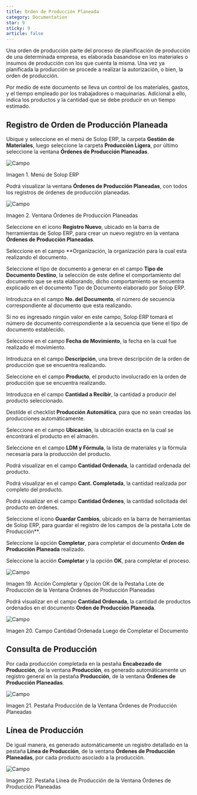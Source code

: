 ```yaml
---
title: Orden de Producción Planeada
category: Documentation
star: 9
sticky: 9
article: false
---
```


Una orden de producción parte del proceso de planificación de producción de una determinada empresa, es elaborada basandose en los materiales o insumos de producción con los que cuenta la misma. Una vez ya planificada la producción se procede a realizar la autorización, o bien, la orden de producción.

Por medio de este documento se lleva un control de los materiales, gastos, y el tiempo empleado por los trabajadores o maquinarias. Adicional a ello, indica los productos y la cantidad que se debe producir en un tiempo estimado.

## Registro de Orden de Producción Planeada

Ubique y seleccione en el menú de Solop ERP, la carpeta **Gestión de Materiales**, luego seleccione la carpeta **Producción Ligera**, por último seleccione la ventana **Órdenes de Producción Planeadas**.

![Campo](/assets/img/docs/production-management/prm-production-image55.png)

Imagen 1. Menú de Solop ERP

Podrá visualizar la ventana **Órdenes de Producción Planeadas**, con todos los registros de órdenes de producción planeadas.

![Campo](/assets/img/docs/production-management/prm-production-image56.png)

Imagen 2. Ventana Órdenes de Producción Planeadas

Seleccione en el icono **Registro Nuevo**, ubicado en la barra de herramientas de Solop ERP, para crear un nuevo registro en la ventana **Órdenes de Producción Planeadas**.

Seleccione en el campo \*\*Organización, la organización para la cual esta realizando el documento.

Seleccione el tipo de documento a generar en el campo **Tipo de Documento Destino**, la selección de este define el comportamiento del documento que se esta elaborando, dicho comportamiento se encuentra explicado en el documento Tipo de Documento elaborado por Solop ERP.

Introduzca en el campo **No. del Documento**, el número de secuencia correspondiente al documento que esta realizando.

Si no es ingresado ningún valor en este campo, Solop ERP tomará el número de documento correspondiente a la secuencia que tiene el tipo de documento establecido.

Seleccione en el campo **Fecha de Movimiento**, la fecha en la cual fue realizado el movimiento.

Introduzca en el campo **Descripción**, una breve descripción de la orden de producción que se encuentra realizando.

Seleccione en el campo **Producto**, el producto involucrado en la orden de producción que se encuentra realizando.

Introduzca en el campo **Cantidad a Recibir**, la cantidad a producir del producto seleccionado.

Destilde el checklist **Producción Automática**, para que no sean creadas las producciones automáticamente.

Seleccione en el campo **Ubicación**, la ubicación exacta en la cual se encontrará el producto en el almacén.

Seleccione en el campo **LDM y Fórmula**, la lista de materiales y la fórmula necesaria para la producción del producto.

Podrá visualizar en el campo **Cantidad Ordenada**, la cantidad ordenada del producto.

Podrá visualizar en el campo **Cant. Completada**, la cantidad realizada por completo del producto.

Podrá visualizar en el campo **Cantidad Órdenes**, la cantidad solicitada del producto en órdenes.

Seleccione el icono **Guardar Cambios**, ubicado en la barra de herramientas de Solop ERP, para guardar el registro de los campos de la pestaña Lote de Producción\*\*.

Seleccione la opción **Completar**, para completar el documento **Orden de Producción Planeada** realizado.

Seleccione la acción **Completar** y la opción **OK**, para completar el proceso.

![Campo](/assets/img/docs/production-management/prm-production-image73.png)

Imagen 19. Acción Completar y Opción OK de la Pestaña Lote de Producción de la Ventana Órdenes de Producción Planeadas

Podrá visualizar en el campo **Cantidad Ordenada**, la cantidad de productos ordenados en el documento **Orden de Producción Planeada**.

![Campo](/assets/img/docs/production-management/prm-production-image74.png)

Imagen 20. Campo Cantidad Ordenada Luego de Completar el Documento

## Consulta de Producción

Por cada producción completada en la pestaña **Encabezado de Producción**, de la ventana **Producción**, es generado automáticamente un registro general en la pestaña **Producción**, de la ventana **Órdenes de Producción Planeadas**.

![Campo](/assets/img/docs/production-management/prm-production-image75.png)

Imagen 21. Pestaña Producción de la Ventana Órdenes de Producción Planeadas

## Línea de Producción

De igual manera, es generado automáticamente un registro detallado en la pestaña **Línea de Producción**, de la ventana **Órdenes de Producción Planeadas**, por cada producto asociado a la producción.

![Campo](/assets/img/docs/production-management/prm-production-image76.png)

Imagen 22. Pestaña Línea de Producción de la Ventana Órdenes de Producción Planeadas
